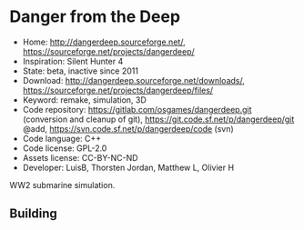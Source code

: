 # Danger from the Deep

- Home: http://dangerdeep.sourceforge.net/, https://sourceforge.net/projects/dangerdeep/
- Inspiration: Silent Hunter 4
- State: beta, inactive since 2011
- Download: http://dangerdeep.sourceforge.net/downloads/, https://sourceforge.net/projects/dangerdeep/files/
- Keyword: remake, simulation, 3D
- Code repository: https://gitlab.com/osgames/dangerdeep.git (conversion and cleanup of git), https://git.code.sf.net/p/dangerdeep/git @add, https://svn.code.sf.net/p/dangerdeep/code (svn)
- Code language: C++
- Code license: GPL-2.0
- Assets license: CC-BY-NC-ND
- Developer: LuisB, Thorsten Jordan, Matthew L, Olivier H

WW2 submarine simulation.

## Building
